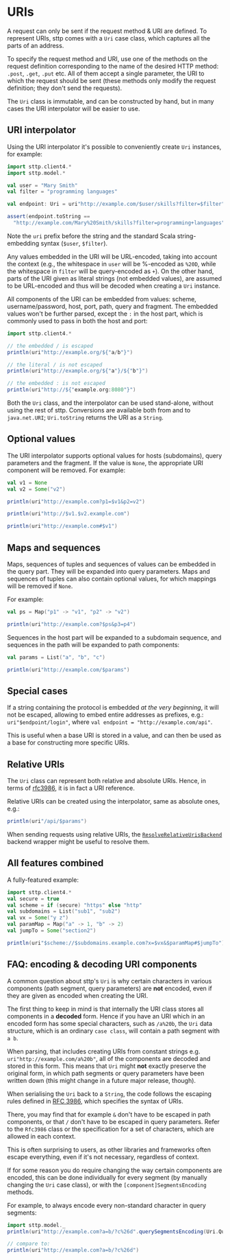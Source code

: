 # URIs

A request can only be sent if the request method & URI are defined. To represent URIs, sttp comes with a `Uri` case class, which captures all the parts of an address.

To specify the request method and URI, use one of the methods on the request definition corresponding to the name of the desired HTTP method: `.post`, `.get`, `.put` etc. All of them accept a single parameter, the URI to which the request should be sent (these methods only modify the request definition; they don't send the requests).

The `Uri` class is immutable, and can be constructed by hand, but in many cases the URI interpolator will be easier to use.

## URI interpolator

Using the URI interpolator it's possible to conveniently create `Uri` instances, for example:

```scala mdoc:compile-only
import sttp.client4.*
import sttp.model.*

val user = "Mary Smith"
val filter = "programming languages"

val endpoint: Uri = uri"http://example.com/$user/skills?filter=$filter"

assert(endpoint.toString ==
  "http://example.com/Mary%20Smith/skills?filter=programming+languages")
```

Note the `uri` prefix before the string and the standard Scala string-embedding syntax (`$user`, `$filter`).

Any values embedded in the URI will be URL-encoded, taking into account the context (e.g., the whitespace in `user` will be %-encoded as `%20D`, while the whitespace in `filter` will be query-encoded as `+`). On the other hand, parts of the URI given as literal strings (not embedded values), are assumed to be URL-encoded and thus will be decoded when creating a `Uri` instance.

All components of the URI can be embedded from values: scheme, username/password, host, port, path, query and fragment. The embedded values won't be further parsed, except the `:` in the host part, which is commonly used to pass in both the host and port:

```scala mdoc
import sttp.client4.*

// the embedded / is escaped
println(uri"http://example.org/${"a/b"}")

// the literal / is not escaped
println(uri"http://example.org/${"a"}/${"b"}")

// the embedded : is not escaped
println(uri"http://${"example.org:8080"}")
```

Both the `Uri` class, and the interpolator can be used stand-alone, without using the rest of sttp. Conversions are available both from and to `java.net.URI`; `Uri.toString` returns the URI as a `String`.

## Optional values

The URI interpolator supports optional values for hosts (subdomains), query parameters and the fragment. If the value is `None`, the appropriate URI component will be removed. For example:

```scala mdoc:silent
val v1 = None
val v2 = Some("v2")
```

```scala mdoc
println(uri"http://example.com?p1=$v1&p2=v2")

println(uri"http://$v1.$v2.example.com")

println(uri"http://example.com#$v1")
```                  

## Maps and sequences

Maps, sequences of tuples and sequences of values can be embedded in the query part. They will be expanded into query parameters. Maps and sequences of tuples can also contain optional values, for which mappings will be removed if `None`.

For example:

```scala mdoc:silent
val ps = Map("p1" -> "v1", "p2" -> "v2")
```

```scala mdoc
println(uri"http://example.com?$ps&p3=p4")
```

Sequences in the host part will be expanded to a subdomain sequence, and sequences in the path will be expanded to path components:

```scala mdoc:silent
val params = List("a", "b", "c")
```

```scala mdoc
println(uri"http://example.com/$params")
```        

## Special cases

If a string containing the protocol is embedded *at the very beginning*, it will not be escaped, allowing to embed entire addresses as prefixes, e.g.: `uri"$endpoint/login"`, where `val endpoint = "http://example.com/api"`.

This is useful when a base URI is stored in a value, and can then be used as a base for constructing more specific URIs.

## Relative URIs

The `Uri` class can represent both relative and absolute URIs. Hence, in terms of [rfc3986](https://tools.ietf.org/html/rfc3986), it is in fact a URI reference.

Relative URIs can be created using the interpolator, same as absolute ones, e.g.:

```scala mdoc
println(uri"/api/$params")
```

When sending requests using relative URIs, the [`ResolveRelativeUrisBackend`](../backends/summary.md) backend wrapper might be useful to resolve them.

## All features combined

A fully-featured example:

```scala mdoc:silent
import sttp.client4.*
val secure = true
val scheme = if (secure) "https" else "http"
val subdomains = List("sub1", "sub2")
val vx = Some("y z")
val paramMap = Map("a" -> 1, "b" -> 2)
val jumpTo = Some("section2")
```

```scala mdoc
println(uri"$scheme://$subdomains.example.com?x=$vx&$paramMap#$jumpTo")
```

## FAQ: encoding & decoding URI components

A common question about sttp's `Uri` is why certain characters in various components (path segment, query parameters) 
are **not** encoded, even if they are given as encoded when creating the URI.

The first thing to keep in mind is that internally the URI class stores all components in a **decoded** form. Hence
if you have an URI which in an encoded form has some special characters, such as `/a%20b`, the `Uri` data structure,
which is an ordinary `case class`, will contain a path segment with `a b`.

When parsing, that includes creating URIs from constant strings e.g. `uri"http://example.com/a%20b"`, all of the 
components are decoded and stored in this form. This means that `Uri` might **not** exactly preserve the original
form, in which path segments or query parameters have been written down (this might change in a future major release,
though).

When serialising the `Uri` back to a `String`, the code follows the escaping rules defined in 
[RFC 3986](https://www.rfc-editor.org/rfc/rfc3986), which specifies the syntax of URIs.

There, you may find that for example `&` don't have to be escaped in path components, or that `/` don't have to be
escaped in query parameters. Refer to the `Rfc3986` class or the specification for a set of characters, which are 
allowed in each context.

This is often surprising to users, as other libraries and frameworks often escape everything, even if it's not 
necessary, regardless of context.

If for some reason you do require changing the way certain components are encoded, this can be done individually 
for every segment (by manually changing the `Uri` case class), or with the `[component]SegmentsEncoding` methods.

For example, to always encode every non-standard character in query segments:

```scala mdoc
import sttp.model._
println(uri"http://example.com?a=b/?c%26d".querySegmentsEncoding(Uri.QuerySegmentEncoding.All))

// compare to:
println(uri"http://example.com?a=b/?c%26d")
```
